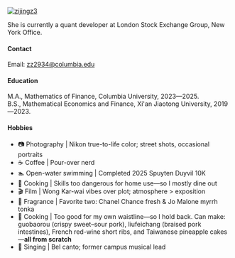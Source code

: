 

[![zijingz3](https://img.shields.io/badge/senli1073-github-blue?logo=github)](https://github.com/senli1073)

She is currently a quant developer at London Stock Exchange Group, New York Office.

#### Contact

Email: zz2934@columbia.edu

#### Education
M.A., Mathematics of Finance, Columbia University, 2023—2025.\
B.S., Mathematical Economics and Finance, Xi'an Jiaotong University, 2019—2023.

#### Hobbies

- 📷 Photography | Nikon true-to-life color; street shots, occasional portraits
- ☕️ Coffee | Pour-over nerd
- 🏊 Open-water swimming | Completed 2025 Spuyten Duyvil 10K
- 🍳 Cooking | Skills too dangerous for home use—so I mostly dine out
- 🎬 Film | Wong Kar-wai vibes over plot; atmosphere > exposition
- 🧪 Fragrance | Favorite two: Chanel Chance fresh & Jo Malone myrrh tonka
- 🍳 Cooking | Too good for my own waistline—so I hold back. Can make: guobaorou (crispy sweet–sour pork), liufeichang (braised pork intestines), French red-wine short ribs, and Taiwanese pineapple cakes—**all from scratch**
- 🎤 Singing | Bel canto; former campus musical lead



